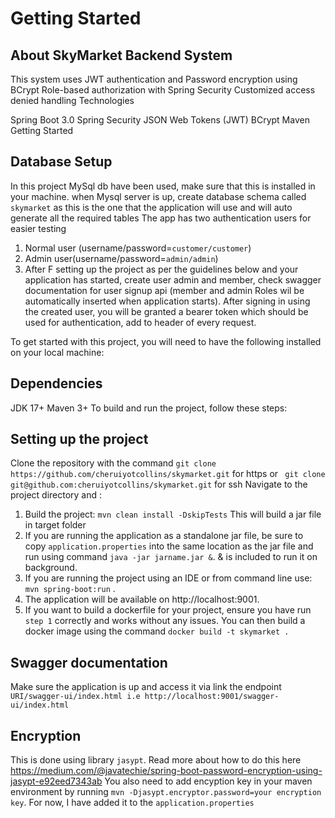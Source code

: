 # Getting Started


## About SkyMarket Backend System
This system uses JWT authentication and Password encryption using BCrypt Role-based authorization with Spring Security Customized access denied handling Technologies

Spring Boot 3.0 Spring Security JSON Web Tokens (JWT) BCrypt Maven Getting Started
## Database Setup
In this project MySql db have been used, make sure that this is installed in your machine.
when Mysql server is up, create database schema called `skymarket` as this is the one that the application will use and will auto generate all the required tables
The app has two authentication users for easier testing
1. Normal user (username/password=```customer/customer```)
2. Admin user(username/password=```admin/admin```)
3. After F setting up the project as per the  guidelines below and your application has started, create user admin and member, check swagger documentation for user signup api  (member and admin Roles wil be automatically inserted when application starts).
 After signing in using the created user, you will be granted a bearer token which should be used for authentication, add to header of every request.

To get started with this project, you will need to have the following installed on your local machine:

## Dependencies
JDK 17+ Maven 3+ To build and run the project, follow these steps:

## Setting up the project
Clone the repository with the command `git clone https://github.com/cheruiyotcollins/skymarket.git` for https or ` git clone git@github.com:cheruiyotcollins/skymarket.git` for ssh
Navigate to the project directory and :
1. Build the project: `mvn clean install -DskipTests` This will build a jar file in target folder
2. If you are running the application as a standalone jar file, be sure to copy `application.properties` into the same location as the jar file and run using command `java -jar jarname.jar &`. & is included to run it on background.
3. If you are running the project using an IDE or from command line use: `mvn spring-boot:run` .
4. The application will be available on http://localhost:9001.
5. If you want to build a dockerfile for your project, ensure you have run `step 1` correctly and works without any issues. You can then build a docker image using the command `docker build -t skymarket .`

## Swagger documentation
Make sure the application is up and access it via link the endpoint `URI/swagger-ui/index.html i.e http://localhost:9001/swagger-ui/index.html`

## Encryption
This is done using library ```jasypt```. Read more about how to do this here https://medium.com/@javatechie/spring-boot-password-encryption-using-jasypt-e92eed7343ab
You also need to add encyption key in your maven environment by running `mvn -Djasypt.encryptor.password=your encryption key`. For now, I have added it to the ```application.properties```
